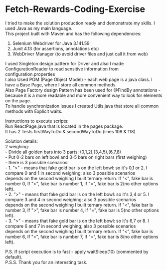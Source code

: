# Fetch-Rewards-Coding-Exercise
I tried to make the solution production ready and demonstrate my skills. I used Java as my main language.                                                     
This project built with Maven and has the following dependencies:     

1. Selenium Webdriver for Java 3.141.59                                                  
2. Junit 4.13 (for assertions, annotations etc)                            
3. WebDriver Manager (to avoid driver files and just call it from web)      

I used Singleton design pattern for Driver and also I made ConfigurationReader to read sensitive information from configuration.properties                             
I also Used POM (Page Object Model) - each web page is a java class. I have a Base Page, where I store all common methods.                               
Also Page Factory design Pattern has been used for @FindBy annotations - because it is a more readable and more convenient way to look for elements on the page.                  
To handle synchronization issues I created Utils.java that store all common methods with Explicit waits.                                          

Instructions to execute scripts:                                               
    Run ReactPage.java that is located in the pages package.                                     
    It has 2 Tests firstWayToDo & secondWayToDo (lines 108 & 118)                                                
    
Solution details:                                                        
       2 weighing:                                                                                    
            - Divide all golden bars into 3 parts: (0,1,2),(3,4,5),(6,7,8)                                                        
            - Put 0-2 bars on left bowl and 3-5 bars on right bars (first weighing)                                               
            - there is 3 possible scenarios:                
                  - 1. ">" - means that fake gold bar is on the left bowl: so it's 0,1 or 2. I compare 0 and 1 in second weighing; also 3 possible scenarios               
                       depends on the second weighing I built ternary return. If "<", fake bar is number 0, If ">", fake bar is number 1, if "=", fake bar is 2(no other options left).            
                  - 2. ">" - means that fake gold bar is on the left bowl: so it's 3,4 or 5. I compare 3 and 4 in second weighing; also 3 possible scenarios                     
                       depends on the second weighing I built ternary return. If "<", fake bar is number 3, If ">", fake bar is number 4, if "=", fake bar is 5(no other options left).                         
                  - 3. ">" - means that fake gold bar is on the left bowl: so it's 6,7 or 8. I compare 6 and 7 in second weighing; also 3 possible scenarios                    
                       depends on the second weighing I built ternary return. If "<", fake bar is number 6, If ">", fake bar is number 7, if "=", fake bar is 8(no other options left).                                   
                       
P.S. If script execution is to fast - apply waitSleep(10) (commented by default).     
P.S.S. Thank you for an interesting task.
      
